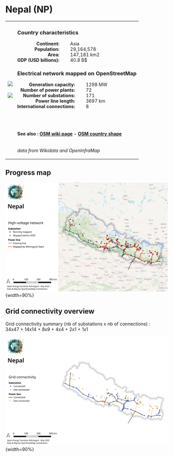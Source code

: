 # Nepal (NP)

<table width="90%">
<tr>
<td>
<img src="https://upload.wikimedia.org/wikipedia/commons/9/9b/Flag_of_Nepal.svg" width="250">
<br><br>
<img src="https://upload.wikimedia.org/wikipedia/commons/d/d4/Nepal_%28orthographic_projection%29.svg" width="250"></td>
<td>
<h3>Country characteristics</h3>
<div style="display: inline-block;text-align:right;margin-right:30px;font-weight: bold;">
Continent:<br>Population:<br>Area:<br>GDP (USD billions):
</div>
<div style="display: inline-block;">
Asia<br>29,164,578<br>147,181 km2<br>40.8 B$
</div>
<h3>Electrical network mapped on OpenStreetMap</h3>
<div style="display: inline-block;text-align:right;margin-right:30px;font-weight: bold;">Generation capacity:<br>
Number of power plants:<br>
Number of substations:<br>
Power line length:<br>
International connections:<br>
</div>
<div style="display: inline-block;">1298 MW<br>
72<br>
171<br>
3697 km<br>
8<br>
</div>

<br><br><h4>See also :
<a href="https://wiki.openstreetmap.org/wiki/Power_networks/Nepal" target="_blank">OSM wiki page</a> -
<a href="https://openstreetmap.org/relation/184633" target="_blank">OSM country shape</a>
</h4>

<br><i>data from Wikidata and OpenInfraMap</i>
</td>
</tr>
</table>


## Progress map

![Map](../images/maps_countries/NP/high-voltage-network.png){width=90%}



## Grid connectivity overview

Grid connectivity summary (nb of substations x nb of connections) :<br>34x47 + 14x14 + 8x9 + 4x4 + 2x1 + 1x1

![Map](../images/maps_countries/NP/grid-connectivity.png){width=90%}

